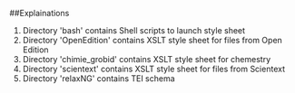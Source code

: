 ##Explainations

1. Directory 'bash' contains Shell scripts to launch style sheet
2. Directory 'OpenEdition' contains XSLT style sheet for files from Open Edition
3. Directory 'chimie_grobid' contains XSLT style sheet for chemestry
4. Directory 'scientext' contains XSLT style sheet for files from Scientext
5. Directory 'relaxNG' contains TEI schema
